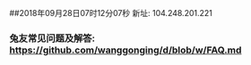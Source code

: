 ##2018年09月28日07时12分07秒 新址: 104.248.201.221
### 兔友常见问题及解答: https://github.com/wanggonging/d/blob/w/FAQ.md
